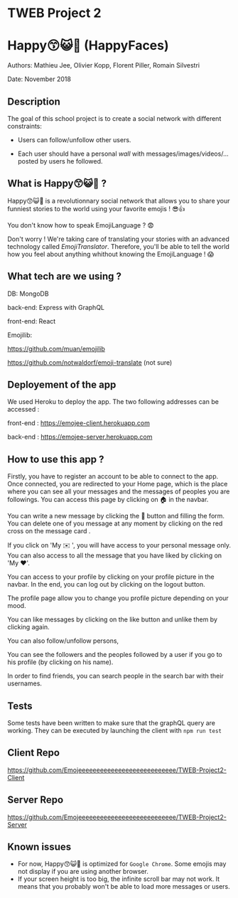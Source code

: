 # TWEB Project 2

# Happy😙😺👻  (HappyFaces)

Authors: Mathieu Jee, Olivier Kopp, Florent Piller, Romain Silvestri

Date: November 2018

 ## Description

The goal of this school project is to create a social network with different constraints:

- Users can follow/unfollow other users. 

- Each user should have a personal *wall* with messages/images/videos/... posted by users he followed. 



## What is Happy:kissing_smiling_eyes::smiley_cat::ghost: ? 

Happy😙😺👻 is a revolutionnary social network that allows you to share your funniest stories to the world using your favorite emojis ! :sunglasses::thumbsup:

You don't know how to speak EmojiLanguage ? :fearful: 

Don't worry ! We're taking care of translating your stories with an advanced technology called *EmojiTranslator*. Therefore, you'll be able to tell the world how you feel about anything whithout knowing the EmojiLanguage ! :scream:

## What tech are we using ?

DB: MongoDB 

back-end: Express with GraphQL

front-end: React

Emojilib:

https://github.com/muan/emojilib

https://github.com/notwaldorf/emoji-translate (not sure)

## Deployement of the app

We used Heroku to deploy the app. The two following addresses can be accessed : 

front-end : https://emojee-client.herokuapp.com

back-end : https://emojee-server.herokuapp.com

## How to use this app ?

Firstly, you have to register an account to be able to connect to the app. Once connected, you are redirected to your Home page, which is the place where you can see all your messages and the messages of peoples you are followings. You can access this page by clicking on 🏠 in the navbar.

You can write a new message by clicking the 💬 button and filling the form. You can delete one of you message at any moment by clicking on the red cross on the message card . 

If you click on 'My ✉️ ', you will have access to your personal message only. You can also access to all the message that you have liked by clicking on 'My ❤️'. 

You can access to your profile by clicking on your profile picture in the navbar. In the end, you can log out by clicking on the logout button.



The profile page allow you to change you profile picture depending on your mood.

You can like messages by clicking on the like button and unlike them by clicking again.

You can also follow/unfollow persons,

You can see the followers and the peoples followed by a user if you go to his profile (by clicking on his name).



In order to find friends, you can search people in the search bar with their usernames.



## Tests

Some tests have been written to make sure that the graphQL query are working. They can be executed by launching the client with `npm run test`

## Client Repo

https://github.com/Emojeeeeeeeeeeeeeeeeeeeeeeeeeee/TWEB-Project2-Client



## Server Repo

https://github.com/Emojeeeeeeeeeeeeeeeeeeeeeeeeeee/TWEB-Project2-Server



## Known issues

- For now, Happy😙😺👻 is optimized for `Google Chrome`. Some emojis may not display if you are using another browser.  
- If your screen height is too big, the infinite scroll bar may not work. It means that you probably won't be able to load more messages or users.